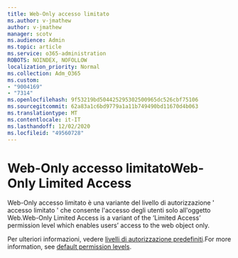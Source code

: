 ```yaml
---
title: Web-Only accesso limitato
ms.author: v-jmathew
author: v-jmathew
manager: scotv
ms.audience: Admin
ms.topic: article
ms.service: o365-administration
ROBOTS: NOINDEX, NOFOLLOW
localization_priority: Normal
ms.collection: Adm_O365
ms.custom:
- "9004169"
- "7314"
ms.openlocfilehash: 9f53219bd504425295302500965dc526cbf75106
ms.sourcegitcommit: 62a83a1c6bd9779a1a11b749490bd11670d4b063
ms.translationtype: MT
ms.contentlocale: it-IT
ms.lasthandoff: 12/02/2020
ms.locfileid: "49560728"
---
```

# <a name="web-only-limited-access"></a><span data-ttu-id="00eb5-102">Web-Only accesso limitato</span><span class="sxs-lookup"><span data-stu-id="00eb5-102">Web-Only Limited Access</span></span>

<span data-ttu-id="00eb5-103">Web-Only accesso limitato è una variante del livello di autorizzazione ' accesso limitato ' che consente l'accesso degli utenti solo all'oggetto Web.</span><span class="sxs-lookup"><span data-stu-id="00eb5-103">Web-Only Limited Access is a variant of the ‘Limited Access’ permission level which enables users’ access to the web object only.</span></span>

<span data-ttu-id="00eb5-104">Per ulteriori informazioni, vedere [livelli di autorizzazione predefiniti](https://docs.microsoft.com/sharepoint/understanding-permission-levels#default-permission-levels).</span><span class="sxs-lookup"><span data-stu-id="00eb5-104">For more information, see [default permission levels](https://docs.microsoft.com/sharepoint/understanding-permission-levels#default-permission-levels).</span></span>
